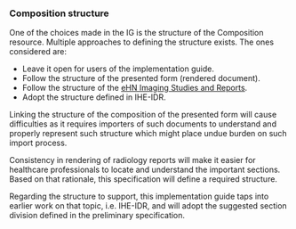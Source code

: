 ### Composition structure

One of the choices made in the IG is the structure of the Composition resource. Multiple approaches to defining the structure exists. The ones considered are:

* Leave it open for users of the implementation guide.
* Follow the structure of the presented form (rendered document).
* Follow the structure of the [eHN Imaging Studies and Reports](https://health.ec.europa.eu/publications/ehn-guidelines-medical-imaging-studies-and-reports_en).
* Adopt the structure defined in IHE-IDR.

Linking the structure of the composition of the presented form will cause difficulties as it requires importers of such documents to understand and properly represent such structure which might place undue burden on such import process.

Consistency in rendering of radiology reports will make it easier for healthcare professionals to locate and understand the important sections. Based on that rationale, this specification will define a required structure.

Regarding the structure to support, this implementation guide taps into earlier work on that topic, i.e. IHE-IDR, and will adopt the suggested section division defined in the preliminary specification.
